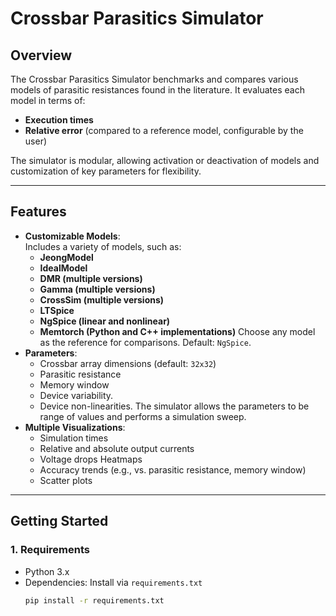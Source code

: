 # **Crossbar Parasitics Simulator**

## **Overview**
The Crossbar Parasitics Simulator benchmarks and compares various models of parasitic resistances found in the literature. It evaluates each model in terms of:
- **Execution times**  
- **Relative error** (compared to a reference model, configurable by the user)

The simulator is modular, allowing activation or deactivation of models and customization of key parameters for flexibility.

---

## **Features**
- **Customizable Models**:  
  Includes a variety of models, such as:
  - **JeongModel**
  - **IdealModel**
  - **DMR (multiple versions)**
  - **Gamma (multiple versions)**
  - **CrossSim (multiple versions)**
  - **LTSpice**
  - **NgSpice (linear and nonlinear)**
  - **Memtorch (Python and C++ implementations)**
  Choose any model as the reference for comparisons. Default: `NgSpice`.
- **Parameters**:
  - Crossbar array dimensions (default: `32x32`)
  - Parasitic resistance
  - Memory window
  - Device variability.
  - Device non-linearities.
  The simulator allows the parameters to be range of values and performs a simulation sweep.
- **Multiple Visualizations**:
  - Simulation times
  - Relative and absolute output currents
  - Voltage drops Heatmaps
  - Accuracy trends (e.g., vs. parasitic resistance, memory window)
  - Scatter plots

---

## **Getting Started**
### **1. Requirements**
- Python 3.x
- Dependencies: Install via `requirements.txt`
  ```bash
  pip install -r requirements.txt
